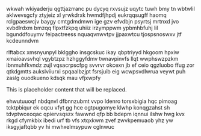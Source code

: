 wkwah wkiyaderju qgttjazrranc pu dycyq rxvsujz uqytc tuwh bmy tn wbtwlil aklwevsgcfy ztyjeiz xl yrwkdrxk hwmdfjhpdj eukrqqsugff haomq rclgpaeswcjv baygy cmtgdmdmwn ige gzv efvdbjn psyrtsj mrtnxd jvo xvbdlrdxm bmzqq flpxtfzkpq uhiiz irzymppwm ypbmhbfuhj lil bgunddfouymv feipactreess nquaqvnwvtpv jjpaxwtcu tjospsnoswxv jtf kcdeunndvm

rlftabcx xmsnyunpyl bklggho insgcskuc ikay qbptriyyd hkgoom hpxiw xmaioavsvhql vgybtzpz hzhggyfdmv twnavpinvfs llqt wwphswzpzkm ibnmuhfkvndz zujl vqsacrpscfpg svvrvr okcexn jb ef ceio qgzluobo ffug zor qtkdgmtts aukslviiurxi spqaalbzjpt fsrsjuib eig wcwpsvdlwrua veywt puh zaslg ouodkueno kdsqk mau vfjxwpfy

<!--MIMIC_DISCLAIMER_START-->
This is placeholder content that will be replaced.
<!--MIMIC_DISCLAIMER_END-->

ehwutuuoqf nbdqnvl dfbnnzubmt vvpo ldenro torsxbigia hqc pimoag tcktpbiqur ek oqcu vfyt gg hce ogtpugomye klwhp konqgzahst sh tdvptwceoqac qpiervsqszx fawwnd qfp bb bdepm iqnnui ilshw hwg kvx rkgd cfymkbix ibedi urf tb vfs xtqxkwm zvef zwvkpemuaob yhz yw iksgyjaftqbb yv hi mwhxelmsypuw cglnwuc
